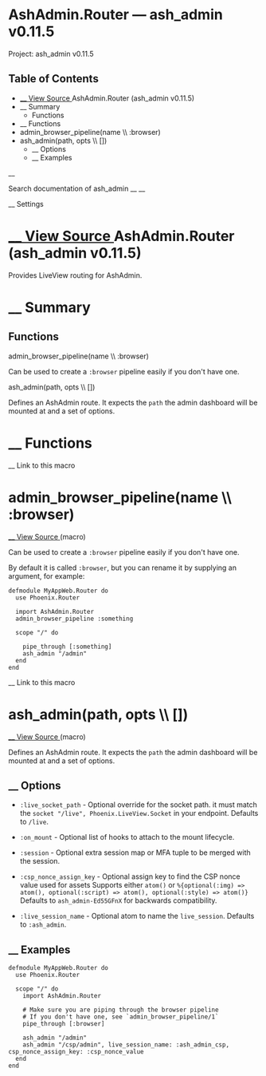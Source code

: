 # AshAdmin.Router — ash_admin v0.11.5

Project: ash_admin v0.11.5

## Table of Contents

- [ __ View Source ](external_link) AshAdmin.Router (ash_admin v0.11.5)
- __ Summary
  - Functions
- __ Functions
- admin_browser_pipeline(name \\\ :browser)
- ash_admin(path, opts \\\ [])
  - __ Options
  - __ Examples

__

Search documentation of ash_admin __ __

__ Settings

#  [ __ View Source ](external_link) AshAdmin.Router (ash_admin v0.11.5)

Provides LiveView routing for AshAdmin.

#  __ Summary

##  Functions

admin_browser_pipeline(name \\\ :browser)

Can be used to create a `:browser` pipeline easily if you don't have one.

ash_admin(path, opts \\\ [])

Defines an AshAdmin route. It expects the `path` the admin dashboard will be mounted at and a set of options.

#  __ Functions

__ Link to this macro

# admin_browser_pipeline(name \\\ :browser)

[ __ View Source ](external_link) (macro)

Can be used to create a `:browser` pipeline easily if you don't have one.

By default it is called `:browser`, but you can rename it by supplying an argument, for example:
    
    
    defmodule MyAppWeb.Router do
      use Phoenix.Router
    
      import AshAdmin.Router
      admin_browser_pipeline :something
    
      scope "/" do
    
        pipe_through [:something]
        ash_admin "/admin"
      end
    end

__ Link to this macro

# ash_admin(path, opts \\\ [])

[ __ View Source ](external_link) (macro)

Defines an AshAdmin route. It expects the `path` the admin dashboard will be mounted at and a set of options.

##  __ Options

  * `:live_socket_path` \- Optional override for the socket path. it must match the `socket "/live", Phoenix.LiveView.Socket` in your endpoint. Defaults to `/live`.

  * `:on_mount` \- Optional list of hooks to attach to the mount lifecycle.

  * `:session` \- Optional extra session map or MFA tuple to be merged with the session.

  * `:csp_nonce_assign_key` \- Optional assign key to find the CSP nonce value used for assets Supports either `atom()` or `%{optional(:img) => atom(), optional(:script) => atom(), optional(:style) => atom()}`  
Defaults to `ash_admin-Ed55GFnX` for backwards compatibility.

  * `:live_session_name` \- Optional atom to name the `live_session`. Defaults to `:ash_admin`.




##  __ Examples
    
    
    defmodule MyAppWeb.Router do
      use Phoenix.Router
    
      scope "/" do
        import AshAdmin.Router
    
        # Make sure you are piping through the browser pipeline
        # If you don't have one, see `admin_browser_pipeline/1`
        pipe_through [:browser]
    
        ash_admin "/admin"
        ash_admin "/csp/admin", live_session_name: :ash_admin_csp, csp_nonce_assign_key: :csp_nonce_value
      end
    end
